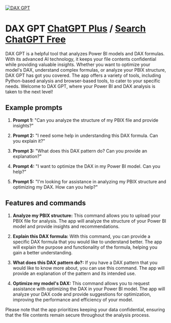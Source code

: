 
[![DAX GPT](https://files.oaiusercontent.com/file-22zTjJMNFxzstxVl1CtbJQUR?se=2123-10-16T13%3A23%3A03Z&sp=r&sv=2021-08-06&sr=b&rscc=max-age%3D31536000%2C%20immutable&rscd=attachment%3B%20filename%3D448e62bb-1a70-4372-8bb8-30105860db6a.png&sig=Ace0FsyPC2jn9rR66VuBZCrb0HrnchSZTnWXATQubAw%3D)](https://chat.openai.com/g/g-sgPVMoMB2-dax-gpt)

# DAX GPT [ChatGPT Plus](https://chat.openai.com/g/g-sgPVMoMB2-dax-gpt) / [Search ChatGPT Free](https://gptcall.net/index.html#/?search=DAX%20GPT)

DAX GPT is a helpful tool that analyzes Power BI models and DAX formulas. With its advanced AI technology, it keeps your file contents confidential while providing valuable insights. Whether you want to optimize your model's DAX, understand complex formulas, or analyze your PBIX structure, DAX GPT has got you covered. The app offers a variety of tools, including Python-based analysis and browser-based tools, to cater to your specific needs. Welcome to DAX GPT, where your Power BI and DAX analysis is taken to the next level!

## Example prompts

1. **Prompt 1:** "Can you analyze the structure of my PBIX file and provide insights?"

2. **Prompt 2:** "I need some help in understanding this DAX formula. Can you explain it?"

3. **Prompt 3:** "What does this DAX pattern do? Can you provide an explanation?"

4. **Prompt 4:** "I want to optimize the DAX in my Power BI model. Can you help?"

5. **Prompt 5:** "I'm looking for assistance in analyzing my PBIX structure and optimizing my DAX. How can you help?"

## Features and commands

1. **Analyze my PBIX structure:** This command allows you to upload your PBIX file for analysis. The app will analyze the structure of your Power BI model and provide insights and recommendations.

2. **Explain this DAX formula:** With this command, you can provide a specific DAX formula that you would like to understand better. The app will explain the purpose and functionality of the formula, helping you gain a better understanding.

3. **What does this DAX pattern do?:** If you have a DAX pattern that you would like to know more about, you can use this command. The app will provide an explanation of the pattern and its intended use.

4. **Optimize my model's DAX:** This command allows you to request assistance with optimizing the DAX in your Power BI model. The app will analyze your DAX code and provide suggestions for optimization, improving the performance and efficiency of your model.

Please note that the app prioritizes keeping your data confidential, ensuring that the file contents remain secure throughout the analysis process.


